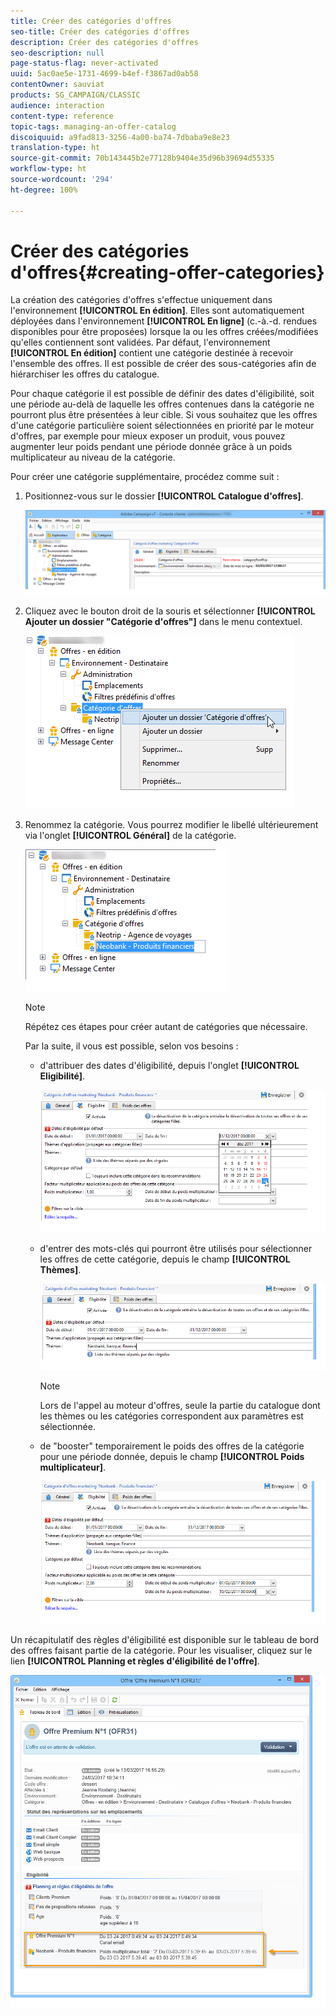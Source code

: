 ```yaml
---
title: Créer des catégories d'offres
seo-title: Créer des catégories d'offres
description: Créer des catégories d'offres
seo-description: null
page-status-flag: never-activated
uuid: 5ac0ae5e-1731-4699-b4ef-f3867ad0ab58
contentOwner: sauviat
products: SG_CAMPAIGN/CLASSIC
audience: interaction
content-type: reference
topic-tags: managing-an-offer-catalog
discoiquuid: a9fad813-3256-4a00-ba74-7dbaba9e8e23
translation-type: ht
source-git-commit: 70b143445b2e77128b9404e35d96b39694d55335
workflow-type: ht
source-wordcount: '294'
ht-degree: 100%

---
```



# Créer des catégories d&#39;offres{#creating-offer-categories}

La création des catégories d&#39;offres s&#39;effectue uniquement dans l&#39;environnement **[!UICONTROL En édition]**. Elles sont automatiquement déployées dans l&#39;environnement **[!UICONTROL En ligne]** (c.-à.-d. rendues disponibles pour être proposées) lorsque la ou les offres créées/modifiées qu&#39;elles contiennent sont validées. Par défaut, l&#39;environnement **[!UICONTROL En édition]** contient une catégorie destinée à recevoir l&#39;ensemble des offres. Il est possible de créer des sous-catégories afin de hiérarchiser les offres du catalogue.

Pour chaque catégorie il est possible de définir des dates d&#39;éligibilité, soit une période au-delà de laquelle les offres contenues dans la catégorie ne pourront plus être présentées à leur cible. Si vous souhaitez que les offres d&#39;une catégorie particulière soient sélectionnées en priorité par le moteur d&#39;offres, par exemple pour mieux exposer un produit, vous pouvez augmenter leur poids pendant une période donnée grâce à un poids multiplicateur au niveau de la catégorie.

Pour créer une catégorie supplémentaire, procédez comme suit :

1. Positionnez-vous sur le dossier **[!UICONTROL Catalogue d&#39;offres]**.

   ![](assets/offer_cat_create_001.png)

1. Cliquez avec le bouton droit de la souris et sélectionner **[!UICONTROL Ajouter un dossier &quot;Catégorie d&#39;offres&quot;]** dans le menu contextuel.

   ![](assets/offer_cat_create_002.png)

1. Renommez la catégorie. Vous pourrez modifier le libellé ultérieurement via l&#39;onglet **[!UICONTROL Général]** de la catégorie.

   ![](assets/offer_cat_create_003.png)

   >[!NOTE]
   >
   >Répétez ces étapes pour créer autant de catégories que nécessaire.

   Par la suite, il vous est possible, selon vos besoins :

   * d&#39;attribuer des dates d&#39;éligibilité, depuis l&#39;onglet **[!UICONTROL Eligibilité]**.

      ![](assets/offer_cat_create_004.png)

   * d&#39;entrer des mots-clés qui pourront être utilisés pour sélectionner les offres de cette catégorie, depuis le champ **[!UICONTROL Thèmes]**.

      ![](assets/offer_cat_create_005.png)

      >[!NOTE]
      >
      >Lors de l&#39;appel au moteur d&#39;offres, seule la partie du catalogue dont les thèmes ou les catégories correspondent aux paramètres est sélectionnée.

   * de &quot;booster&quot; temporairement le poids des offres de la catégorie pour une période donnée, depuis le champ **[!UICONTROL Poids multiplicateur]**.

      ![](assets/offer_cat_create_006.png)

Un récapitulatif des règles d&#39;éligibilité est disponible sur le tableau de bord des offres faisant partie de la catégorie. Pour les visualiser, cliquez sur le lien **[!UICONTROL Planning et règles d&#39;éligibilité de l&#39;offre]**.

![](assets/offer_create_006.png)

